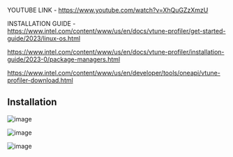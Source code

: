 YOUTUBE LINK  -  https://www.youtube.com/watch?v=XhQuGZzXmzU

INSTALLATION GUIDE  -  https://www.intel.com/content/www/us/en/docs/vtune-profiler/get-started-guide/2023/linux-os.html

https://www.intel.com/content/www/us/en/docs/vtune-profiler/installation-guide/2023-0/package-managers.html

https://www.intel.com/content/www/us/en/developer/tools/oneapi/vtune-profiler-download.html


## Installation

![image](https://user-images.githubusercontent.com/67383098/229348226-ad00557e-5785-4898-8fd8-0b76f891c795.png)

![image](https://user-images.githubusercontent.com/67383098/229348249-00ea78e4-37b4-4633-87fb-93943f673d49.png)

![image](https://user-images.githubusercontent.com/67383098/229348266-f9ecb182-c49e-420c-958c-24cb086e32fa.png)

